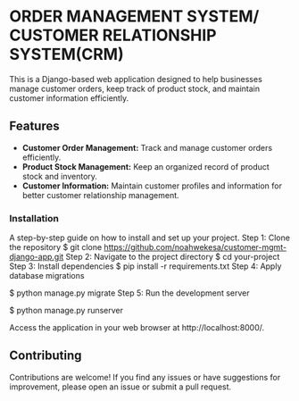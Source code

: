 # ORDER MANAGEMENT SYSTEM/ CUSTOMER RELATIONSHIP SYSTEM(CRM) 
This is a Django-based web application designed to help businesses manage customer orders, keep track of product stock, and maintain customer information efficiently. 

## Features

- **Customer Order Management:** Track and manage customer orders efficiently.
- **Product Stock Management:** Keep an organized record of product stock and inventory.
- **Customer Information:** Maintain customer profiles and information for better customer relationship management.

### Installation
A step-by-step guide on how to install and set up your project. 
Step 1: Clone the repository 
$ git clone https://github.com/noahwekesa/customer-mgmt-django-app.git 
Step 2: Navigate to the project directory 
$ cd your-project 
Step 3: Install dependencies 
$ pip install -r requirements.txt 
Step 4: Apply database migrations 

$ python manage.py migrate 
Step 5: Run the development server 

$ python manage.py runserver

Access the application in your web browser at http://localhost:8000/.

## Contributing

Contributions are welcome! If you find any issues or have suggestions for improvement, please open an issue or submit a pull request.
